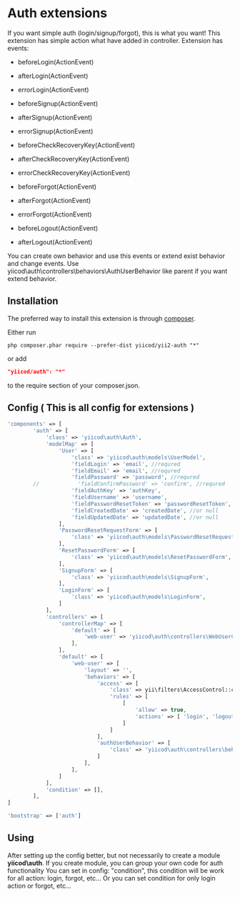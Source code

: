Auth extensions
===============

If you want simple auth (login/signup/forgot), this is what you want! This extension
has simple action what have added in controller. Extension has events: 
- beforeLogin(ActionEvent)
- afterLogin(ActionEvent)
- errorLogin(ActionEvent)

- beforeSignup(ActionEvent)
- afterSignup(ActionEvent)
- errorSignup(ActionEvent)

- beforeCheckRecoveryKey(ActionEvent)
- afterCheckRecoveryKey(ActionEvent)
- errorCheckRecoveryKey(ActionEvent)

- beforeForgot(ActionEvent)
- afterForgot(ActionEvent)
- errorForgot(ActionEvent)

- beforeLogout(ActionEvent)
- afterLogout(ActionEvent)

You can create own behavior and use this events or extend exist behavior and 
change events. Use yiicod\auth\controllers\behaviors\AuthUserBehavior like parent
if you want extend behavior.

Installation
------------

The preferred way to install this extension is through [composer](http://getcomposer.org/download/).

Either run

```
php composer.phar require --prefer-dist yiicod/yii2-auth "*"
```

or add

```json
"yiicod/auth": "*"
```

to the require section of your composer.json.

Config ( This is all config for extensions )
---------------------------------------------

```php
'components' => [
        'auth' => [
            'class' => 'yiicod\auth\Auth',
            'modelMap' => [
                'User' => [
                    'class' => 'yiicod\auth\models\UserModel',
                    'fieldLogin' => 'email', //requred
                    'fieldEmail' => 'email', //requred
                    'fieldPassword' => 'password', //requred
        //            'fieldConfirmPassword' => 'confirm', //requred
                    'fieldAuthKey' => 'authKey',
                    'fieldUsername' => 'username',
                    'fieldPasswordResetToken' => 'passwordResetToken', //requred
                    'fieldCreatedDate' => 'createdDate', //or null
                    'fieldUpdatedDate' => 'updatedDate', //or null            
                ],
                'PasswordResetRequestForm' => [
                    'class' => 'yiicod\auth\models\PasswordResetRequestForm',
                ],
                'ResetPasswordForm' => [
                    'class' => 'yiicod\auth\models\ResetPasswordForm',
                ],
                'SignupForm' => [
                    'class' => 'yiicod\auth\models\SignupForm',
                ],
                'LoginForm' => [
                    'class' => 'yiicod\auth\models\LoginForm',
                ]
            ],
            'controllers' => [
                'controllerMap' => [
                    'default' => [
                        'web-user' => 'yiicod\auth\controllers\WebUserController',
                    ],
                ],
                'default' => [
                    'web-user' => [
                        'layout' => '',
                        'behaviors' => [
                            'access' => [
                                'class' => yii\filters\AccessControl::className(),
                                'rules' => [
                                    [
                                        'allow' => true,
                                        'actions' => [ 'login', 'logout', 'requestPasswordReset', 'signup', 'resetPassword']
                                    ]
                                ]
                            ],
                            'authUserBehavior' => [
                                'class' => 'yiicod\auth\controllers\behaviors\AuthUserBehavior'
                            ]
                        ],
                    ],
                ]
            ],
            'condition' => [],  
        ],
]

'bootstrap' => ['auth']
```

Using
-----

After setting up the config better, but not necessarily to create a module **yiicod\auth**. 
If you create module, you can group your own code for auth functionality
You can set in config: "condition", this condition will be work for all
action: login, forgot, etc... Or you can set condition for only login action or forgot, etc...
